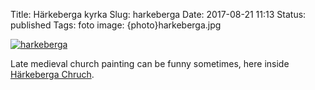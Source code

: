 Title: Härkeberga kyrka
Slug: harkeberga
Date: 2017-08-21 11:13
Status: published
Tags: foto
image: {photo}harkeberga.jpg

[![harkeberga]({photo}harkeberga.jpg "harkeberga")]({filename}/pic/harkeberga.jpg)

Late medieval church painting can be funny sometimes, here inside [Härkeberga Chruch](https://en.wikipedia.org/wiki/H%C3%A4rkeberga_Church).
